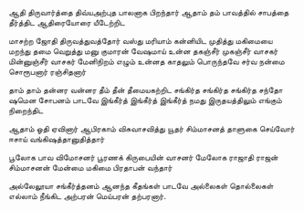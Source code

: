 
ஆதி திருவார்த்தை திவ்யஅற்புத பாலனாக பிறந்தார்
ஆதாம் தம் பாவத்தில் சாபத்தை தீர்த்திட
ஆதிரையோரை யீடேற்றிட


மாசற்ற ஜோதி திருவத்துவத்தோர் வஸ்து
மரியாம் கன்னியிட முதித்து
மகிமையை மறந்து தமை வெறுத்து
மனு குமாரன் வேஷமாய்
உன்ன தகஞ்சீர் முகஞ்சீர் வாசகர்
மின்னுஞ்சீர் வாசகர் மேனிநிறம் எழும்
உன்னத காதலும் பொருந்தவே சர்வ
நன்மை சொரூபனார் ரஞ்சிதனார்


தாம் தாம் தன்னர வன்னர
தீம் தீன் தீமையகற்றிட
சங்கிர்த சங்கிர்த சங்கிர்த சந்தோ
ஷமென சோபனம் பாடவே
இங்கீர்த் இங்கீர்த் இங்கீர்த் நமது
இருதயத்திலும் எங்கும் நிறைந்திட


ஆதாம் ஓதி ஏவினார்
ஆபிரகாம் விசுவாசவித்து
யூதர் சிம்மாசனத் தாளுகை செய்வோர்
ஈசாய் வங்கிஷத்தானுதித்தார்


பூலோக பாவ விமோசனர்
பூரணக் கிருபையின் வாசனர்
மேலோக ராஜாதி ராஜன் சிம்மாசனன்
மேன்மை மகிமை பிரதாபன் வந்தார்


அல்லேலூயா சங்கீர்த்தனம்
ஆனந்த கீதங்கள் பாடவே
அல்லைகள் தொல்லைகள் எல்லாம் நீங்கிட
அற்பரன் மெய்பரன் தற்பரனார்.



